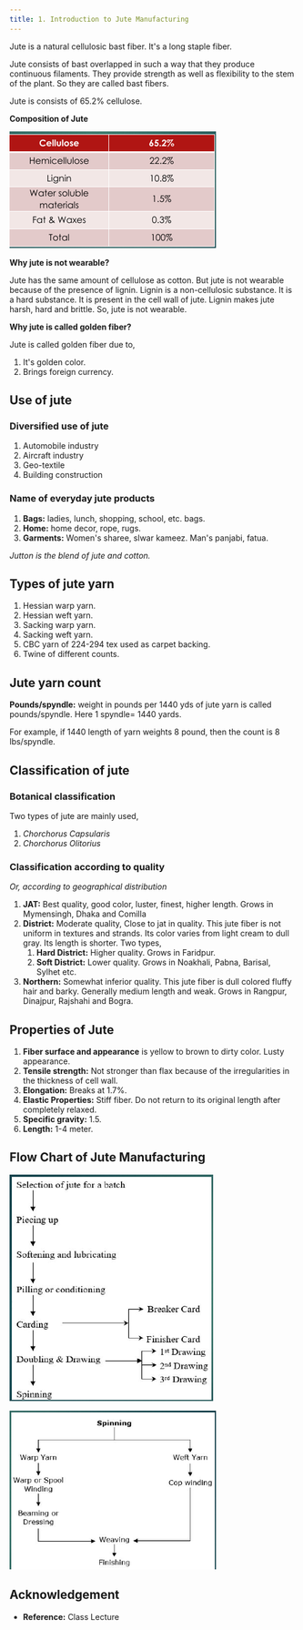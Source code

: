 ```yaml
---
title: 1. Introduction to Jute Manufacturing
---
```


Jute is a natural cellulosic bast fiber. It's a long staple fiber.

Jute consists of bast overlapped in such a way that they produce continuous filaments. They provide strength as well as flexibility to the stem of the plant. So they are called bast fibers.

Jute is consists of 65.2% cellulose.

**Composition of Jute**

![](./img/composition-jute.png)

**Why jute is not wearable?**

Jute has the same amount of cellulose as cotton. But jute is not wearable because of the presence of lignin. Lignin is a non-cellulosic substance. It is a hard substance. It is present in the cell wall of jute. Lignin makes jute harsh, hard and brittle. So, jute is not wearable.

**Why jute is called golden fiber?**

Jute is called golden fiber due to,

1. It's golden color.
2. Brings foreign currency.

## Use of jute

### Diversified use of jute

1. Automobile industry
2. Aircraft industry
3. Geo-textile
4. Building construction

### Name of everyday jute products

1. **Bags:** ladies, lunch, shopping, school, etc. bags.
2. **Home:** home decor, rope, rugs.
3. **Garments:** Women's sharee, slwar kameez. Man's panjabi, fatua.

_Jutton is the blend of jute and cotton._

## Types of jute yarn

1. Hessian warp yarn.
2. Hessian weft yarn.
3. Sacking warp yarn.
4. Sacking weft yarn.
5. CBC yarn of 224-294 tex used as carpet backing.
6. Twine of different counts.

## Jute yarn count

**Pounds/spyndle:** weight in pounds per 1440 yds of jute yarn is called pounds/spyndle. Here 1 spyndle= 1440 yards.

For example, if 1440 length of yarn weights 8 pound, then the count is 8 lbs/spyndle.

## Classification of jute

### Botanical classification

Two types of jute are mainly used,

1. _Chorchorus Capsularis_
2. _Chorchorus Olitorius_

### Classification according to quality

_Or, according to geographical distribution_

1. **JAT:** Best quality, good color, luster, finest, higher length. Grows in Mymensingh, Dhaka and Comilla
2. **District:** Moderate quality, Close to jat in quality. This jute fiber is not uniform in textures and strands. Its color varies from light cream to dull gray. Its length is shorter. Two types,
   1. **Hard District:** Higher quality. Grows in Faridpur.
   2. **Soft District:** Lower quality. Grows in Noakhali, Pabna, Barisal, Sylhet etc.
3. **Northern:** Somewhat inferior quality. This jute fiber is dull colored fluffy hair and barky. Generally medium length and weak. Grows in Rangpur, Dinajpur, Rajshahi and Bogra.

## Properties of Jute

1. **Fiber surface and appearance** is yellow to brown to dirty color. Lusty appearance.
2. **Tensile strength:** Not stronger than flax because of the
   irregularities in the thickness of cell wall.
3. **Elongation:** Breaks at 1.7%.
4. **Elastic Properties:** Stiff fiber. Do not return to its original length after completely relaxed.
5. **Specific gravity:** 1.5.
6. **Length:** 1-4 meter.

## Flow Chart of Jute Manufacturing

![](./img/flow-chart-jute-manufacturing.png)

![](./img/flow-chart-jute-manufacturing-spinning.png)

## Acknowledgement

- **Reference:** Class Lecture
